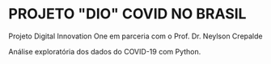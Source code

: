 # PROJETO "DIO" COVID NO BRASIL

Projeto Digital Innovation One em parceria com o Prof. Dr. Neylson Crepalde

Análise exploratória dos dados do COVID-19 com Python.

